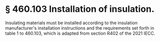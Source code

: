 # § 460.103   Installation of insulation.

Insulating materials must be installed according to the insulation manufacturer's installation instructions and the requirements set forth in table 1 to 460.103, which is adapted from section R402 of the 2021 IECC.


